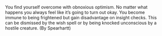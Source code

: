 You find yourself overcome with obnoxious optimism. No matter what happens you always feel like it’s going to turn out okay. You become immune to being frightened but gain disadvantage on insight checks. This can be dismissed by the wish spell or by being knocked unconscious by a hostile creature. (By Spearhartt)